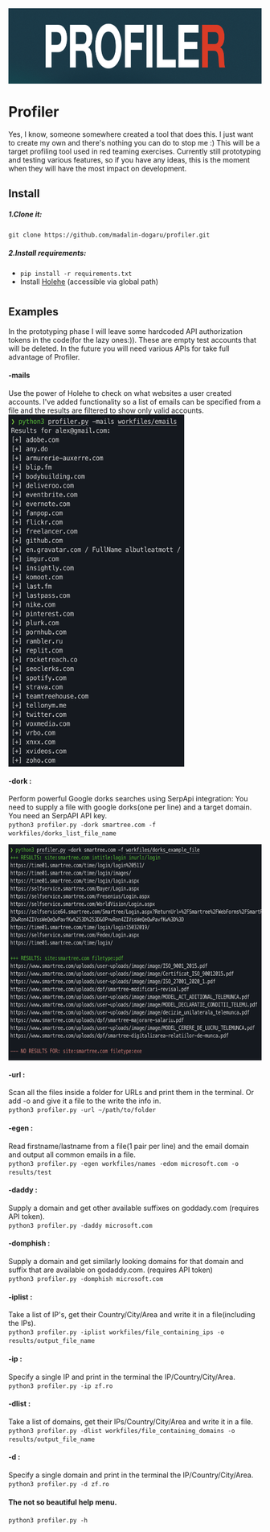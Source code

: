 
<img align="center" alt="PNG" src="https://github.com/madalin-dogaru/madalin-dogaru/blob/master/profilerlogo.png?raw=true" width="900" height="150" />

# Profiler   
Yes, I know, someone somewhere created a tool that does this. I just want to create my own and there's nothing you can do to stop me :) 
This will be a target profiling tool used in red teaming exercises. Currently still prototyping and testing various features, so if you have any ideas, this is the moment when they will have the most impact on development.   

Install
---
##### 1.Clone it:   
`git clone https://github.com/madalin-dogaru/profiler.git` 

##### 2.Install requirements:   
  - `pip install -r requirements.txt`   
  - Install [Holehe](https://github.com/megadose/holehe/tree/master#%EF%B8%8F-installation) (accessible via global path)
#   
#   
Examples
---
In the prototyping phase I will leave some hardcoded API authorization tokens in the code(for the lazy ones:)). These are empty test accounts that will be deleted. In the future you will need various APIs for take full advantage of Profiler.   

#### -mails   
Use the power of Holehe to check on what websites a user created accounts. I've added functionality so a list of emails can be specified from a file and the results are filtered to show only valid accounts.    
<img align="center" alt="PNG" src="https://github.com/madalin-dogaru/madalin-dogaru/blob/master/account_check.png?raw=true" width="350" height="700" /> 

#### -dork :
Perform powerful Google dorks searches using SerpApi integration: You need to supply a file with google dorks(one per line) and a target domain. You need an SerpAPI API key.    
`python3 profiler.py -dork smartree.com -f workfiles/dorks_list_file_name`   

<img align="center" alt="PNG" src="https://github.com/madalin-dogaru/madalin-dogaru/blob/master/google_dork_example.png?raw=true" width="650" height="430" />   



#### -url : 
Scan all the files inside a folder for URLs and print them in the terminal. Or add -o and give it a file to the write the info in.    
`python3 profiler.py -url ~/path/to/folder`

#### -egen :
Read firstname/lastname from a file(1 pair per line) and the email domain and output all common emails in a file.     
`python3 profiler.py -egen workfiles/names -edom microsoft.com -o results/test`

#### -daddy :
Supply a domain and get other available suffixes on goddady.com (requires API token).   
`python3 profiler.py -daddy microsoft.com`

#### -domphish :
Supply a domain and get similarly looking domains for that domain and suffix that are available on godaddy.com. (requires API token)   
`python3 profiler.py -domphish microsoft.com`

#### -iplist :
Take a list of IP's, get their Country/City/Area and write it in a file(including the IPs).    
`python3 profiler.py -iplist workfiles/file_containing_ips -o results/output_file_name`

#### -ip :
Specify a single IP and print in the terminal the IP/Country/City/Area.   
`python3 profiler.py -ip zf.ro`

#### -dlist :
Take a list of domains, get their IPs/Country/City/Area and write it in a file.   
`python3 profiler.py -dlist workfiles/file_containing_domains -o results/output_file_name`

#### -d :
Specify a single domain and print in the terminal the IP/Country/City/Area.   
`python3 profiler.py -d zf.ro`

#### The not so beautiful help menu.    
`python3 profiler.py -h`
